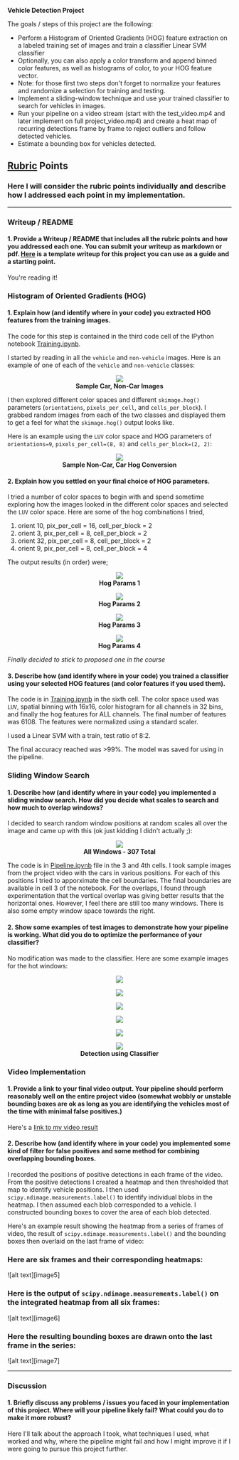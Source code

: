 **Vehicle Detection Project**

The goals / steps of this project are the following:

* Perform a Histogram of Oriented Gradients (HOG) feature extraction on a labeled training set of images and train a classifier Linear SVM classifier
* Optionally, you can also apply a color transform and append binned color features, as well as histograms of color, to your HOG feature vector. 
* Note: for those first two steps don't forget to normalize your features and randomize a selection for training and testing.
* Implement a sliding-window technique and use your trained classifier to search for vehicles in images.
* Run your pipeline on a video stream (start with the test_video.mp4 and later implement on full project_video.mp4) and create a heat map of recurring detections frame by frame to reject outliers and follow detected vehicles.
* Estimate a bounding box for vehicles detected.

## [Rubric](https://review.udacity.com/#!/rubrics/513/view) Points
### Here I will consider the rubric points individually and describe how I addressed each point in my implementation.  

---
### Writeup / README

#### 1. Provide a Writeup / README that includes all the rubric points and how you addressed each one.  You can submit your writeup as markdown or pdf.  [Here](https://github.com/udacity/CarND-Vehicle-Detection/blob/master/writeup_template.md) is a template writeup for this project you can use as a guide and a starting point.  

You're reading it!

### Histogram of Oriented Gradients (HOG)

#### 1. Explain how (and identify where in your code) you extracted HOG features from the training images.

The code for this step is contained in the third code cell of the IPython notebook [Training.ipynb](Training.ipynb). 

I started by reading in all the `vehicle` and `non-vehicle` images.  Here is an example of one of each of the `vehicle` and `non-vehicle` classes:

<p align="center">
  <img src="output_images/images.png">
  <br>
  <b>Sample Car, Non-Car Images</b>
</p>

I then explored different color spaces and different `skimage.hog()` parameters (`orientations`, `pixels_per_cell`, and `cells_per_block`).  I grabbed random images from each of the two classes and displayed them to get a feel for what the `skimage.hog()` output looks like.

Here is an example using the `LUV` color space and HOG parameters of `orientations=9`, `pixels_per_cell=(8, 8)` and `cells_per_block=(2, 2)`:

<p align="center">
  <img src="output_images/hog.png">
  <br>
  <b>Sample Non-Car, Car Hog Conversion</b>
</p>

#### 2. Explain how you settled on your final choice of HOG parameters.

I tried a number of color spaces to begin with and spend sometime exploring how the images looked in the different color spaces and selected the `LUV` color space. Here are some of the hog combinations I tried,
1. orient 10, pix_per_cell = 16, cell_per_block = 2
1. orient 3, pix_per_cell = 8, cell_per_block = 2
1. orient 32, pix_per_cell = 8, cell_per_block = 2
1. orient 9, pix_per_cell = 8, cell_per_block = 4

The output results (in order) were;
<p align="center">
  <img src="output_images/hog_1.png">
  <br>
  <b>Hog Params 1</b>
</p>
<p align="center">
  <img src="output_images/hog_2.png">
  <br>
  <b>Hog Params 2</b>
</p>
<p align="center">
  <img src="output_images/hog_3.png">
  <br>
  <b>Hog Params 3</b>
</p>
<p align="center">
  <img src="output_images/hog_4.png">
  <br>
  <b>Hog Params 4</b>
</p>


*Finally decided to stick to proposed one in the course*

#### 3. Describe how (and identify where in your code) you trained a classifier using your selected HOG features (and color features if you used them).

The code is in [Training.ipynb](Training.ipynb) in the sixth cell. The color space used was `LUV`, spatial binning with 16x16, color histogram for all channels in 32 bins, and finally the hog features for ALL channels. The final number of features was 6108. The features were normalized using a standard scaler. 

I used a Linear SVM with a train, test ratio of 8:2. 

The final accuracy reached was >99%. The model was saved for using in the pipeline. 

### Sliding Window Search

#### 1. Describe how (and identify where in your code) you implemented a sliding window search.  How did you decide what scales to search and how much to overlap windows?

I decided to search random window positions at random scales all over the image and came up with this (ok just kidding I didn't actually ;):

<p align="center">
  <img src="output_images/window.png">
  <br>
  <b>All Windows - 307 Total</b>
</p>

The code is in [Pipeline.ipynb](Pipeline.ipynb) file in the 3 and 4th cells. I took sample images from the project video with the cars in various positions. For each of this positions I tried to apporximate the cell boundaries. The final boundaries are available in cell 3 of the notebook. For the overlaps, I found through experimentation that the vertical overlap was giving better results that the horizontal ones. However, I feel there are still too many windows. There is also some empty window space towards the right. 

#### 2. Show some examples of test images to demonstrate how your pipeline is working.  What did you do to optimize the performance of your classifier?

No modification was made to the classifier. Here are some example images for the hot windows:
<p align="center">
  <img src="output_images/class_1.png">
  <br>
</p>
<p align="center">
  <img src="output_images/class_2.png">
  <br>
</p>
<p align="center">
  <img src="output_images/class_3.png">
  <br>
</p>
<p align="center">
  <img src="output_images/class_4.png">
  <br>
</p>
<p align="center">
  <img src="output_images/class_5.png">
  <br>
</p>
<p align="center">
  <img src="output_images/class_6.png">
  <br>
  <b>Detection using Classifier</b>
</p>


### Video Implementation

#### 1. Provide a link to your final video output.  Your pipeline should perform reasonably well on the entire project video (somewhat wobbly or unstable bounding boxes are ok as long as you are identifying the vehicles most of the time with minimal false positives.)
Here's a [link to my video result](./project_video.mp4)


#### 2. Describe how (and identify where in your code) you implemented some kind of filter for false positives and some method for combining overlapping bounding boxes.

I recorded the positions of positive detections in each frame of the video.  From the positive detections I created a heatmap and then thresholded that map to identify vehicle positions.  I then used `scipy.ndimage.measurements.label()` to identify individual blobs in the heatmap.  I then assumed each blob corresponded to a vehicle.  I constructed bounding boxes to cover the area of each blob detected.  

Here's an example result showing the heatmap from a series of frames of video, the result of `scipy.ndimage.measurements.label()` and the bounding boxes then overlaid on the last frame of video:

### Here are six frames and their corresponding heatmaps:

![alt text][image5]

### Here is the output of `scipy.ndimage.measurements.label()` on the integrated heatmap from all six frames:
![alt text][image6]

### Here the resulting bounding boxes are drawn onto the last frame in the series:
![alt text][image7]



---

### Discussion

#### 1. Briefly discuss any problems / issues you faced in your implementation of this project.  Where will your pipeline likely fail?  What could you do to make it more robust?

Here I'll talk about the approach I took, what techniques I used, what worked and why, where the pipeline might fail and how I might improve it if I were going to pursue this project further.  


